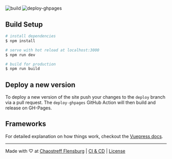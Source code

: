 # 

![build](https://github.com/chaostreff-flensburg/hacks-on-the-harbour-web/actions/workflows/build.yml/badge.svg) 
![deploy-ghpages](https://github.com/chaostreff-flensburg/hacks-on-the-harbour-web/actions/workflows/deploy-ghpages.yml/badge.svg) 

<!-- ## Development

Pushing to master is restricted. Please work in a `feature/` or `bug/` branch and create a pull request. Merging requires the CI passing, an approved review and the branch being up to date. -->

## Build Setup

```bash
# install dependencies
$ npm install

# serve with hot reload at localhost:3000
$ npm run dev

# build for production
$ npm run build
```

## Deploy a new version

To deploy a new version of the site push your changes to the ```deploy``` branch via a pull request. The ```deploy-ghpages``` GitHub Action will then build and release on GH-Pages.

## Frameworks

For detailed explanation on how things work, checkout the [Vuepress docs](https://vuepress.vuejs.org/).

---

Made with ♡ at [Chaostreff Flensburg](https://twitter.com/chaos_fl) | [CI & CD](https://drone.ctfl.space/chaostreff-flensburg/ruetueta-web) | [License](./LICENSE)
